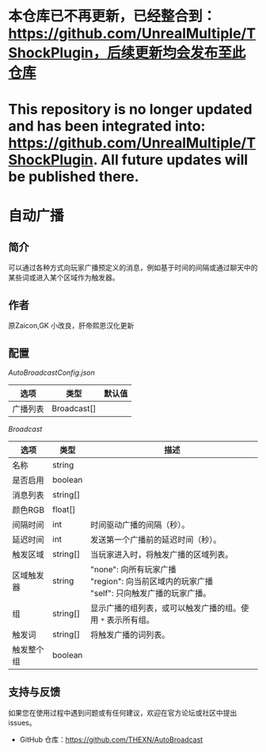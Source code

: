 # 本仓库已不再更新，已经整合到：https://github.com/UnrealMultiple/TShockPlugin，后续更新均会发布至此仓库
# This repository is no longer updated and has been integrated into: https://github.com/UnrealMultiple/TShockPlugin. All future updates will be published there.
# 自动广播
简介
---
可以通过各种方式向玩家广播预定义的消息，例如基于时间的间隔或通过聊天中的某些词或进入某个区域作为触发器。

作者
---
原Zaicon,GK 小改良，肝帝熙恩汉化更新

配置
---
_AutoBroadcastConfig.json_

| 选项 | 类型 | 默认值 |
|---|---|---|
| 广播列表 | Broadcast[] | |

_Broadcast_

| 选项 | 类型 | 描述 |
|---|---|---|
| 名称 | string | |
| 是否启用 | boolean | |
| 消息列表 | string[] | |
| 颜色RGB | float[] | |
| 间隔时间 | int | 时间驱动广播的间隔（秒）。 |
| 延迟时间 | int | 发送第一个广播前的延迟时间（秒）。 |
| 触发区域 | string[] | 当玩家进入时，将触发广播的区域列表。 |
| 区域触发器 | string | "none": 向所有玩家广播<br />"region": 向当前区域内的玩家广播<br />"self": 只向触发广播的玩家广播。 |
| 组 | string[] | 显示广播的组列表，或可以触发广播的组。使用 `*` 表示所有组。 |
| 触发词 | string[] | 将触发广播的词列表。 |
| 触发整个组 | boolean | |

## 支持与反馈

如果您在使用过程中遇到问题或有任何建议，欢迎在官方论坛或社区中提出 issues。

- GitHub 仓库：https://github.com/THEXN/AutoBroadcast
